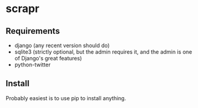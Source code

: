 # scrapr

## Requirements
* django (any recent version should do)
* sqlite3 (strictly optional, but the admin requires it, and the admin is one of Django's great features)
* python-twitter

## Install
Probably easiest is to use pip to install anything.

